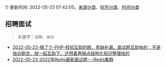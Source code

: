 :alarm_clock: 更新时间: 2022-05-23 07:42:05。[来源分类](../README.md)、[标签分类](../TAGS.md)、[时间分类](../TIMELINE.md)

## 招聘面试


> 关键字：`招聘`、`面试`



- [2022-05-23-搞了个-PHP-校招互助的群，差缺补漏，面试题互助啥的；不是培训倒流，就一起互助下。还想着再搞点结构化知识整理啥的](https://www.v2ex.com/t/854700) 
- [2022-05-23-2022年Redis最新面试题---Redis集群](https://toutiao.io/k/5gfebfx) 